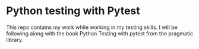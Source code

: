# Python testing with Pytest

This repo contains my work while working in my testing skills. I will be following along with the book Python Testing with pytest from the pragmatic library.
